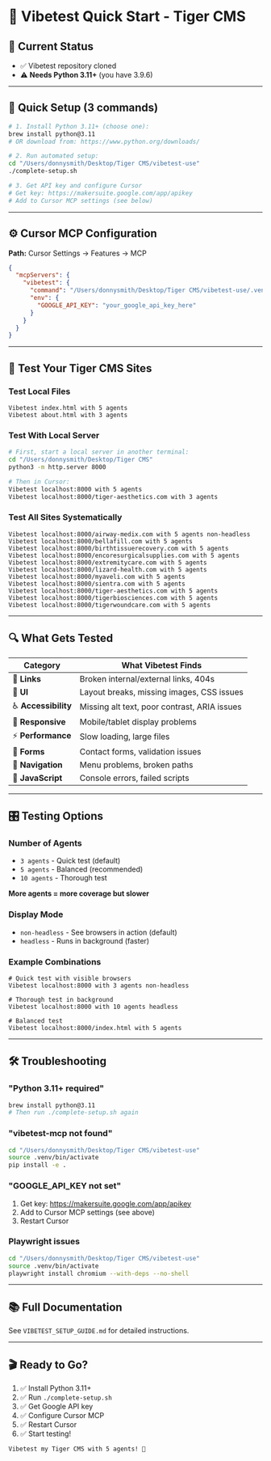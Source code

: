 # 🐯 Vibetest Quick Start - Tiger CMS

## 🚦 Current Status
- ✅ Vibetest repository cloned
- ⚠️ **Needs Python 3.11+** (you have 3.9.6)

---

## 📝 Quick Setup (3 commands)

```bash
# 1. Install Python 3.11+ (choose one):
brew install python@3.11
# OR download from: https://www.python.org/downloads/

# 2. Run automated setup:
cd "/Users/donnysmith/Desktop/Tiger CMS/vibetest-use"
./complete-setup.sh

# 3. Get API key and configure Cursor
# Get key: https://makersuite.google.com/app/apikey
# Add to Cursor MCP settings (see below)
```

---

## ⚙️ Cursor MCP Configuration

**Path:** Cursor Settings → Features → MCP

```json
{
  "mcpServers": {
    "vibetest": {
      "command": "/Users/donnysmith/Desktop/Tiger CMS/vibetest-use/.venv/bin/vibetest-mcp",
      "env": {
        "GOOGLE_API_KEY": "your_google_api_key_here"
      }
    }
  }
}
```

---

## 🎯 Test Your Tiger CMS Sites

### Test Local Files
```
Vibetest index.html with 5 agents
Vibetest about.html with 3 agents
```

### Test With Local Server
```bash
# First, start a local server in another terminal:
cd "/Users/donnysmith/Desktop/Tiger CMS"
python3 -m http.server 8000

# Then in Cursor:
Vibetest localhost:8000 with 5 agents
Vibetest localhost:8000/tiger-aesthetics.com with 3 agents
```

### Test All Sites Systematically
```
Vibetest localhost:8000/airway-medix.com with 5 agents non-headless
Vibetest localhost:8000/bellafill.com with 5 agents
Vibetest localhost:8000/birthtissuerecovery.com with 5 agents
Vibetest localhost:8000/encoresurgicalsupplies.com with 5 agents
Vibetest localhost:8000/extremitycare.com with 5 agents
Vibetest localhost:8000/lizard-health.com with 5 agents
Vibetest localhost:8000/myaveli.com with 5 agents
Vibetest localhost:8000/sientra.com with 5 agents
Vibetest localhost:8000/tiger-aesthetics.com with 5 agents
Vibetest localhost:8000/tigerbiosciences.com with 5 agents
Vibetest localhost:8000/tigerwoundcare.com with 5 agents
```

---

## 🔍 What Gets Tested

| Category | What Vibetest Finds |
|----------|---------------------|
| 🔗 **Links** | Broken internal/external links, 404s |
| 🎨 **UI** | Layout breaks, missing images, CSS issues |
| ♿ **Accessibility** | Missing alt text, poor contrast, ARIA issues |
| 📱 **Responsive** | Mobile/tablet display problems |
| ⚡ **Performance** | Slow loading, large files |
| 📝 **Forms** | Contact forms, validation issues |
| 🧭 **Navigation** | Menu problems, broken paths |
| 🐛 **JavaScript** | Console errors, failed scripts |

---

## 🎛️ Testing Options

### Number of Agents
- `3 agents` - Quick test (default)
- `5 agents` - Balanced (recommended)
- `10 agents` - Thorough test

**More agents = more coverage but slower**

### Display Mode
- `non-headless` - See browsers in action (default)
- `headless` - Runs in background (faster)

### Example Combinations
```
# Quick test with visible browsers
Vibetest localhost:8000 with 3 agents non-headless

# Thorough test in background
Vibetest localhost:8000 with 10 agents headless

# Balanced test
Vibetest localhost:8000/index.html with 5 agents
```

---

## 🛠️ Troubleshooting

### "Python 3.11+ required"
```bash
brew install python@3.11
# Then run ./complete-setup.sh again
```

### "vibetest-mcp not found"
```bash
cd "/Users/donnysmith/Desktop/Tiger CMS/vibetest-use"
source .venv/bin/activate
pip install -e .
```

### "GOOGLE_API_KEY not set"
1. Get key: https://makersuite.google.com/app/apikey
2. Add to Cursor MCP settings (see above)
3. Restart Cursor

### Playwright issues
```bash
cd "/Users/donnysmith/Desktop/Tiger CMS/vibetest-use"
source .venv/bin/activate
playwright install chromium --with-deps --no-shell
```

---

## 📚 Full Documentation

See `VIBETEST_SETUP_GUIDE.md` for detailed instructions.

---

## 🎬 Ready to Go?

1. ✅ Install Python 3.11+
2. ✅ Run `./complete-setup.sh`
3. ✅ Get Google API key
4. ✅ Configure Cursor MCP
5. ✅ Restart Cursor
6. ✅ Start testing!

```
Vibetest my Tiger CMS with 5 agents! 🐯
```





